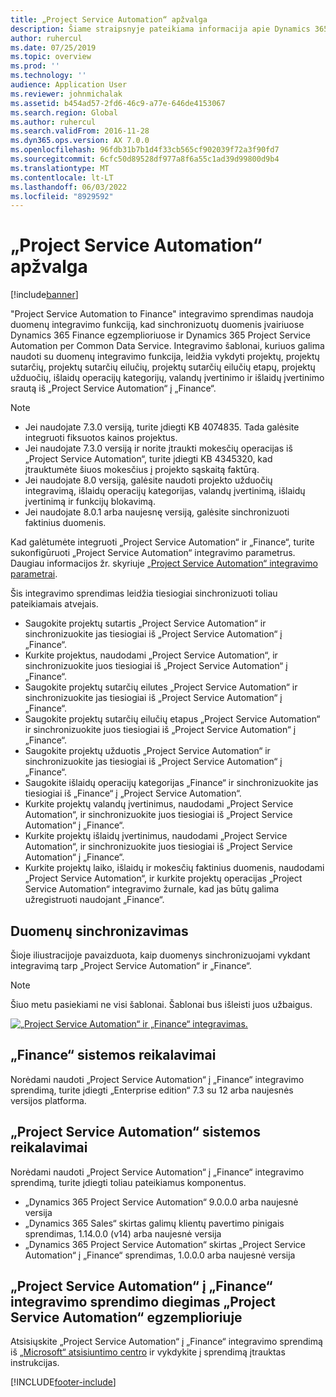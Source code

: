 ```yaml
---
title: „Project Service Automation“ apžvalga
description: Šiame straipsnyje pateikiama informacija apie Dynamics 365 Project Service Automation Dynamics 365 Finance integracijos sprendimą.
author: ruhercul
ms.date: 07/25/2019
ms.topic: overview
ms.prod: ''
ms.technology: ''
audience: Application User
ms.reviewer: johnmichalak
ms.assetid: b454ad57-2fd6-46c9-a77e-646de4153067
ms.search.region: Global
ms.author: ruhercul
ms.search.validFrom: 2016-11-28
ms.dyn365.ops.version: AX 7.0.0
ms.openlocfilehash: 96fdb31b7b1d4f33cb565cf902039f72a3f90fd7
ms.sourcegitcommit: 6cfc50d89528df977a8f6a55c1ad39d99800d9b4
ms.translationtype: MT
ms.contentlocale: lt-LT
ms.lasthandoff: 06/03/2022
ms.locfileid: "8929592"
---
```

# <a name="project-service-automation-overview"></a>„Project Service Automation“ apžvalga

[!include[banner](../includes/banner.md)]


"Project Service Automation to Finance" integravimo sprendimas naudoja duomenų integravimo funkciją, kad sinchronizuotų duomenis įvairiuose Dynamics 365 Finance egzemplioriuose ir Dynamics 365 Project Service Automation per Common Data Service. Integravimo šablonai, kuriuos galima naudoti su duomenų integravimo funkcija, leidžia vykdyti projektų, projektų sutarčių, projektų sutarčių eilučių, projektų sutarčių eilučių etapų, projektų užduočių, išlaidų operacijų kategorijų, valandų įvertinimo ir išlaidų įvertinimo srautą iš „Project Service Automation“ į „Finance“.

> [!NOTE]
> - Jei naudojate 7.3.0 versiją, turite įdiegti KB 4074835. Tada galėsite integruoti fiksuotos kainos projektus.
> - Jei naudojate 7.3.0 versiją ir norite įtraukti mokesčių operacijas iš „Project Service Automation“, turite įdiegti KB 4345320, kad įtrauktumėte šiuos mokesčius į projekto sąskaitą faktūrą.
> - Jei naudojate 8.0 versiją, galėsite naudoti projekto užduočių integravimą, išlaidų operacijų kategorijas, valandų įvertinimą, išlaidų įvertinimą ir funkcijų blokavimą.
> - Jei naudojate 8.0.1 arba naujesnę versiją, galėsite sinchronizuoti faktinius duomenis.

Kad galėtumėte integruoti „Project Service Automation“ ir „Finance“, turite sukonfigūruoti „Project Service Automation“ integravimo parametrus. Daugiau informacijos žr. skyriuje [„Project Service Automation“ integravimo parametrai](PSA-parameters.md).

Šis integravimo sprendimas leidžia tiesiogiai sinchronizuoti toliau pateikiamais atvejais.

- Saugokite projektų sutartis „Project Service Automation“ ir sinchronizuokite jas tiesiogiai iš „Project Service Automation“ į „Finance“.
- Kurkite projektus, naudodami „Project Service Automation“, ir sinchronizuokite juos tiesiogiai iš „Project Service Automation“ į „Finance“.
- Saugokite projektų sutarčių eilutes „Project Service Automation“ ir sinchronizuokite jas tiesiogiai iš „Project Service Automation“ į „Finance“.
- Saugokite projektų sutarčių eilučių etapus „Project Service Automation“ ir sinchronizuokite juos tiesiogiai iš „Project Service Automation“ į „Finance“.
- Saugokite projektų užduotis „Project Service Automation“ ir sinchronizuokite jas tiesiogiai iš „Project Service Automation“ į „Finance“.
- Saugokite išlaidų operacijų kategorijas „Finance“ ir sinchronizuokite jas tiesiogiai iš „Finance“ į „Project Service Automation“.
- Kurkite projektų valandų įvertinimus, naudodami „Project Service Automation“, ir sinchronizuokite juos tiesiogiai iš „Project Service Automation“ į „Finance“.
- Kurkite projektų išlaidų įvertinimus, naudodami „Project Service Automation“, ir sinchronizuokite juos tiesiogiai iš „Project Service Automation“ į „Finance“.
- Kurkite projektų laiko, išlaidų ir mokesčių faktinius duomenis, naudodami „Project Service Automation“, ir kurkite projektų operacijas „Project Service Automation“ integravimo žurnale, kad jas būtų galima užregistruoti naudojant „Finance“.

## <a name="data-synchronization"></a>Duomenų sinchronizavimas

Šioje iliustracijoje pavaizduota, kaip duomenys sinchronizuojami vykdant integravimą tarp „Project Service Automation“ ir „Finance“.

> [!NOTE]
> Šiuo metu pasiekiami ne visi šablonai. Šablonai bus išleisti juos užbaigus.

[![„Project Service Automation“ ir „Finance“ integravimas.](./media/PSA-integration.png)](./media/PSA-integration.png)

## <a name="system-requirements-for-finance"></a>„Finance“ sistemos reikalavimai

Norėdami naudoti „Project Service Automation“ į „Finance“ integravimo sprendimą, turite įdiegti „Enterprise edition“ 7.3 su 12 arba naujesnės versijos platforma.

## <a name="system-requirements-for-project-service-automation"></a>„Project Service Automation“ sistemos reikalavimai

Norėdami naudoti „Project Service Automation“ į „Finance“ integravimo sprendimą, turite įdiegti toliau pateikiamus komponentus.

- „Dynamics 365 Project Service Automation“ 9.0.0.0 arba naujesnė versija
- „Dynamics 365 Sales“ skirtas galimų klientų pavertimo pinigais sprendimas, 1.14.0.0 (v14) arba naujesnė versija
- „Dynamics 365 Project Service Automation“ skirtas „Project Service Automation“ į „Finance“ sprendimas, 1.0.0.0 arba naujesnė versija

## <a name="install-the-project-service-automation-to-finance-integration-solution-in-your-project-service-automation-instance"></a>„Project Service Automation“ į „Finance“ integravimo sprendimo diegimas „Project Service Automation“ egzemplioriuje

Atsisiųskite „Project Service Automation“ į „Finance“ integravimo sprendimą iš [„Microsoft“ atsisiuntimo centro](https://www.microsoft.com/download/details.aspx?id=57016) ir vykdykite į sprendimą įtrauktas instrukcijas.


[!INCLUDE[footer-include](../includes/footer-banner.md)]